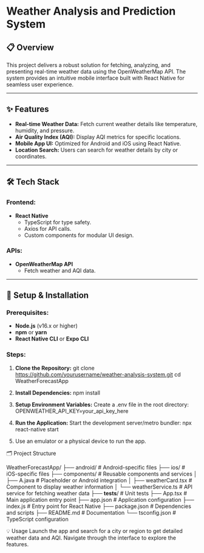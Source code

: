 # Weather Analysis and Prediction System

## 📋 Overview
This project delivers a robust solution for fetching, analyzing, and presenting real-time weather data using the OpenWeatherMap API. The system provides an intuitive mobile interface built with React Native for seamless user experience.

---

## ✨ Features
- **Real-time Weather Data:** Fetch current weather details like temperature, humidity, and pressure.
- **Air Quality Index (AQI):** Display AQI metrics for specific locations.
- **Mobile App UI:** Optimized for Android and iOS using React Native.
- **Location Search:** Users can search for weather details by city or coordinates.

---

## 🛠️ Tech Stack
### Frontend:
- **React Native**
  - TypeScript for type safety.
  - Axios for API calls.
  - Custom components for modular UI design.

### APIs:
- **OpenWeatherMap API**
  - Fetch weather and AQI data.

---

## 🚀 Setup & Installation

### Prerequisites:
- **Node.js** (v16.x or higher)
- **npm** or **yarn**
- **React Native CLI** or **Expo CLI**

### Steps:
1. **Clone the Repository:**
  git clone https://github.com/yourusername/weather-analysis-system.git
  cd WeatherForecastApp

2. **Install Dependencies:**
  npm install

3. **Setup Environment Variables:**
  Create a .env file in the root directory:
  OPENWEATHER_API_KEY=your_api_key_here

4. **Run the Application:**
  Start the development server/metro bundler:
  npx react-native start

5. Use an emulator or a physical device to run the app.
   
🗂️ Project Structure

WeatherForecastApp/
├── android/           # Android-specific files
├── ios/               # iOS-specific files
├── components/        # Reusable components and services
│   ├── A.java         # Placeholder or Android integration
│   ├── weatherCard.tsx # Component to display weather information
│   └── weatherService.ts # API service for fetching weather data
├── __tests__/         # Unit tests
├── App.tsx            # Main application entry point
├── app.json           # Application configuration
├── index.js           # Entry point for React Native
├── package.json       # Dependencies and scripts
├── README.md          # Documentation
└── tsconfig.json      # TypeScript configuration 

💡 Usage
Launch the app and search for a city or region to get detailed weather data and AQI.
Navigate through the interface to explore the features.
